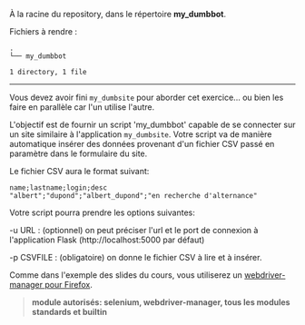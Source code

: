 À la racine du repository, dans le répertoire **my_dumbbot**.

Fichiers à rendre :

```
.
└── my_dumbbot

1 directory, 1 file
```

---

Vous devez avoir fini `my_dumbsite` pour aborder cet exercice... ou bien les faire en parallèle car l'un utilise l'autre.

L'objectif est de fournir un script 'my_dumbbot' capable de se connecter sur un site similaire à l'application `my_dumbsite`.
Votre script va de manière automatique insérer des données provenant d'un fichier CSV passé en paramètre dans le formulaire du site.

Le fichier CSV aura le format suivant:

    name;lastname;login;desc
    "albert";"dupond";"albert_dupond";"en recherche d'alternance"

Votre script pourra prendre les options suivantes:

-u URL : (optionnel) on peut préciser l'url et le port de connexion à l'application Flask (http://localhost:5000 par défaut)

-p CSVFILE : (obligatoire) on donne le fichier CSV à lire et à insérer.

Comme dans l'exemple des slides du cours, vous utiliserez un [webdriver-manager pour Firefox](https://pypi.org/project/webdriver-manager).

> **module autorisés: selenium, webdriver-manager, tous les modules standards et builtin**
